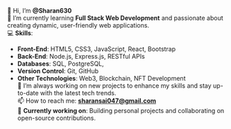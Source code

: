 👋 Hi, I’m **@Sharan630**  
🌱 I’m currently learning **Full Stack Web Development** and passionate about creating dynamic, user-friendly web applications.  
💻 **Skills**:  
- **Front-End**: HTML5, CSS3, JavaScript, React, Bootstrap  
- **Back-End**: Node.js, Express.js, RESTful APIs  
- **Databases**: SQL, PostgreSQL, 
- **Version Control**: Git, GitHub  
- **Other Technologies**: Web3, Blockchain, NFT Development  
🚀 I’m always working on new projects to enhance my skills and stay up-to-date with the latest tech trends.  
📫 How to reach me: **sharansai047@gmail.com**  
🔧 **Currently working on**: Building personal projects and collaborating on open-source contributions.



